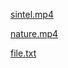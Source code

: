 [sintel.mp4](http://www.html-editor.tk/videos/sintel.mp4)

[nature.mp4](http://www.html-editor.tk/videos/nature.mp4)

[file.txt](http://www.html-editor.tk/videos/file.txt)
